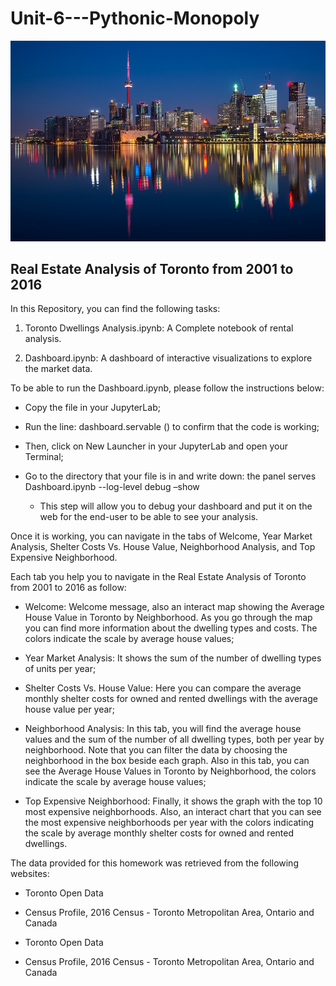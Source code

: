 # Unit-6---Pythonic-Monopoly

![Toronto](toronto(1).jpg)

## Real Estate Analysis of Toronto from 2001 to 2016
In this Repository, you can find the following tasks:

1. Toronto Dwellings Analysis.ipynb: A Complete notebook of rental analysis.

2. Dashboard.ipynb: A dashboard of interactive visualizations to explore the market data.

To be able to run the Dashboard.ipynb, please follow the instructions below:

* Copy the file in your JupyterLab;

* Run the line: dashboard.servable () to confirm that the code is working;

* Then, click on New Launcher in your JupyterLab and open your Terminal;

* Go to the directory that your file is in and write down:
the panel serves Dashboard.ipynb --log-level debug –show
    * This step will allow you to debug your dashboard and put it on the web for the end-user to be able to see your analysis.

Once it is working, you can navigate in the tabs of Welcome, Year Market Analysis, Shelter Costs Vs. House Value, Neighborhood Analysis, and Top Expensive Neighborhood.

Each tab you help you to navigate in the Real Estate Analysis of Toronto from 2001 to 2016 as follow:
* Welcome: Welcome message, also an interact map showing the Average House Value in Toronto by Neighborhood. As you go through the map you can find more information about the dwelling types and costs. The colors indicate the scale by average house values;

* Year Market Analysis: It shows the sum of the number of dwelling types of units per year;

* Shelter Costs Vs. House Value: Here you can compare the average monthly shelter costs for owned and rented dwellings with the average house value per year;

* Neighborhood Analysis: In this tab, you will find the average house values ​​and the sum of the number of all dwelling types, both per year by neighborhood. Note that you can filter the data by choosing the neighborhood in the box beside each graph.
Also in this tab, you can see the Average House Values ​​in Toronto by Neighborhood, the colors indicate the scale by average house values;

* Top Expensive Neighborhood: Finally, it shows the graph with the top 10 most expensive neighborhoods. Also, an interact chart that you can see the most expensive neighborhoods per year with the colors indicating the scale by average monthly shelter costs for owned and rented dwellings.


The data provided for this homework was retrieved from the following websites:


* Toronto Open Data


* Census Profile, 2016 Census - Toronto Metropolitan Area, Ontario and Canada


* Toronto Open Data


* Census Profile, 2016 Census - Toronto Metropolitan Area, Ontario and Canada
